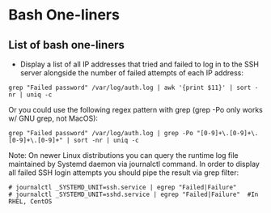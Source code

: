 # Bash One-liners

## List of bash one-liners
* Display a list of all IP addresses that tried and failed to log in to the SSH server alongside the number of failed attempts of each IP address:
```
grep "Failed password" /var/log/auth.log | awk '{print $11}' | sort -nr | uniq -c
```
Or you could use the following regex pattern with grep (grep -Po only works w/ GNU grep, not MacOS):
```
grep "Failed password" /var/log/auth.log | grep -Po "[0-9]+\.[0-9]+\.[0-9]+\.[0-9]+" | sort -nr | uniq -c
```
Note: On newer Linux distributions you can query the runtime log file maintained by Systemd daemon via journalctl command. In order to display all failed SSH login attempts you should pipe the result via grep filter:
```
# journalctl _SYSTEMD_UNIT=ssh.service | egrep "Failed|Failure"
# journalctl _SYSTEMD_UNIT=sshd.service | egrep "Failed|Failure"  #In RHEL, CentOS 
```
